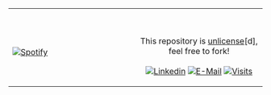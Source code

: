 <table width="100%"> 
  <tr>
  <td width="50%">

&nbsp; <br> [![Spotify](https://fransiscusrolandamalau.vercel.app/api/spotify?background_color=0d1117&border_color=ffffff)](https://open.spotify.com/user/ahm2e8b29vvkmhc6d6pn3r91o)

  </td>
  <td width="50%">

&nbsp;<p align="center">This repository is [unlicense](https://choosealicense.com/licenses/unlicense/)[d], feel free to fork!<br><br>
[![Linkedin](https://img.shields.io/badge/linked-in-369?style=flat-square&logo=linkedin&logoColor=white&color=blue)](https://www.linkedin.com/in/odnualam/?lipi=urn%3Ali%3Apage%3Ad_flagship3_feed%3Bryz6xi3qSKSTRWl1p7UwPQ%3D%3D)
[![E-Mail](https://img.shields.io/badge/email-reveal-2a8?style=flat-square&logo=gmail&logoColor=white)](mailto:odnualam@gmail.com)
[![Visits](https://komarev.com/ghpvc/?username=odnualam&logo=GitHub&label=github%20visits&color=336699&logoColor=white&style=flat-square)](https://github.com/odnualam)

  </p>
  </td>
</table>
